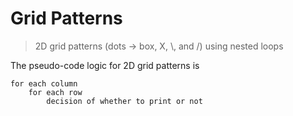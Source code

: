 # Grid Patterns

> 2D grid patterns (dots -> box, X, \\, and /) using nested loops

The pseudo-code logic for 2D grid patterns is

```text
for each column
    for each row
        decision of whether to print or not
```
